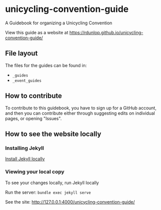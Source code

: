 # unicycling-convention-guide
A Guidebook for organizing a Unicycling Convention

View this guide as a website at https://rdunlop.github.io/unicycling-convention-guide/

## File layout

The files for the guides can be found in:

- `_guides`
- `_event_guides`

## How to contribute

To contribute to this guidebook, you have to sign up for a GitHub account, and then you can contribute either through suggesting edits on individual pages, or opening "Issues".

## How to see the website locally

### Installing Jekyll

[Install Jekyll locally](https://help.github.com/articles/setting-up-your-github-pages-site-locally-with-jekyll/)

### Viewing your local copy

To see your changes locally, run Jekyll locally

Run the server: `bundle exec jekyll serve`

See the site: http://127.0.0.1:4000/unicycling-convention-guide/
